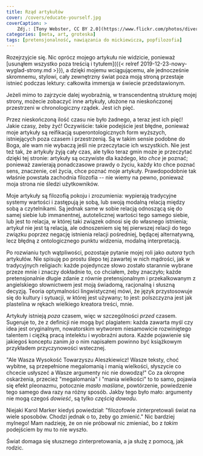 ```yaml
---
title: Rząd artykułów
cover: /covers/educate-yourself.jpg
coverCaption: >
    Zdj.: [Tony Webster, CC BY 2.0](https://www.flickr.com/photos/diversey/2256601152), zmodyfikowane.
categories: [meta, art, groteska]
tags: [pretensjonalność, nawiązania do mickiewicza, popfilozofia]
---
```


Rozejrzyjcie się. Nic oprócz mojego artykułu nie widzicie, ponieważ [usunąłem wszystko poza treścią i tytułem]({{< relref 2019-12-23-nowy-wyglad-strony.md >}}), a dzięki mojemu wciągującemu, ale jednocześnie skromnemu, stylowi, cały zewnętrzny świat poza moją stroną przestaje istnieć podczas lektury: całkowita immersja w świecie przedstawionym.<!--more-->

Jeżeli mimo to zajrzycie dalej wyobraźnią, w transcendentną strukturę mojej strony, możecie zobaczyć inne artykuły, ułożone na nieskończonej przestrzeni w chronologiczny rządek. Jest ich pięć.

Przez nieskończoną ilość czasu nie było żadnego, a teraz jest ich pięć! Jakie czasy, żeby żyć! Oczywiście: takie podejście jest błędne, ponieważ moje artykuły są reifikacją superontologicznych form wyższych, istniejących poza czasem i przestrzenią. Są w takim sensie podobne do Boga, ale wam nie wybaczą jeśli nie przeczytacie ich wszystkich. Nie jest też tak, że artykuły żyją cały czas, ale tylko teraz gmin może je przeczytać dzięki tej stronie: artykuły są oczywiste dla każdego, kto _chce_ je poznać; ponieważ zawierają ponadczasowe prawdy o życiu, każdy kto chce poznać sens, znaczenie, cel życia, chce poznać moje artykuły. Prawdopodobnie tak właśnie powstała zachodnia filozofia -- nie wiemy na pewno, ponieważ moja strona nie śledzi użytkowników.

Moje artykuły są filozofią pokoju i zrozumienia: wypierają tradycyjne systemy wartości i zastępują je sobą, lub swoją modalną relacją między sobą a czytelnikami. Są jednak same w sobie relacją odnoszącą się do samej siebie lub immanentnej, autotelicznej wartości tego samego siebie, lub jest to relacja, w której taki związek odnosi się do własnego istnienia; artykuł nie jest tą relacją, ale odnoszeniem się tej pierwszej relacji do tego związku poprzez negację istnienia relacji pośredniej, będącej alternatywną, lecz błędną z ontologicznego punktu widzenia, modalną interpretacją.

Po rozwianiu tych wątpliwości, pozostaje pytanie mojej roli jako _autora_ tych artykułów. Nie spisuję po prostu ślepo tej zawartej w nich mądrości, jak w tradycyjnych religiach: każde pojedyncze słowo zostało starannie wybrane przeze mnie i znaczy dokładnie to, co chciałem, żeby znaczyło; każde pretensjonalnie długie zdanie z równie pretensjonalnym i przekalkowanym z angielskiego słownictwem jest moją świadomą, racjonalną i słuszną decyzją. Teoria optymalności lingwistycznej mówi, że język przystosowuje się do kultury i sytuacji, w której jest używany; to jest: polszczyzna jest jak plastelina w rękach wielkiego kreatora treści, mnie.

Artykuły istnieją _poza_ czasem, więc w szczególności _przed_ czasem. Sugeruje to, że z definicji nie mogą być plagiatem: każda zawarta myśl czy idea jest oryginalnym, nowatorskim wytworem niesamowicie rozwiniętego talentem i ciężką pracą intelektu i wyobraźni autora. Każde pojawienie się jakiegoś konceptu zanim _ja_ o nim napisałem powinno być książkowym przykładem przyczynowości wstecznej.

"Ale Wasza Wysokość Towarzyszu Aleszkiewicz! Wasze teksty, choć wybitne, są przepełnione megalomanią i manią wielkości, słyszycie co chcecie usłyszeć a Wasze argumenty nic nie dowodzą!" Co za okropne oskarżenia, przecież "megalomania" i "mania wielkości" to to samo, pojawia się efekt pleonazmu, potocznie _masło maślane_, powtórzenie, powiedzenie tego samego dwa razy na różny sposób. Jakby tego było mało: argumenty nie mogą czegoś _dowieść_, są tylko _częścią dowodu_.

Niejaki Karol Marker kiedyś powiedział: "filozofowie zinterpretowali świat na wiele sposobów. Chodzi jednak o to, żeby go zmienić." Nic bardziej mylnego! Mam nadzieję, że on nie próbował nic zmieniać, bo z _takim_ podejściem by mu to nie wyszło.

Świat domaga się słusznego zinterpretowania, a ja służę z pomocą, jak rodzic.
